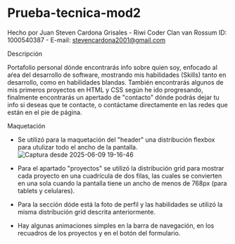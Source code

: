 # Prueba-tecnica-mod2

Hecho por Juan Steven Cardona Grisales - Riwi Coder Clan van Rossum
ID: 1000540387 - E-mail: stevencardona2001@gmail.com

Descripción

Portafolio personal dónde encontrarás info sobre quien soy, enfocado al aŕea del desarrollo de software, mostrando mis habilidades (Skills) tanto en desarrollo, como en habilidades blandas. También encontrarás algunos de mis primeros proyectos en HTML y CSS según he ido progresando, finalmente encontrarás un apertado de "contacto" dónde podrás dejar tu info si deseas que te contacte, o contáctame directamente en las redes que están en el pie de página.

Maquetación

- Se utilizó para la maquetación del "header" una distribución flexbox para utulizar todo el ancho de la pantalla.
  ![Captura desde 2025-06-09 19-16-46](https://github.com/user-attachments/assets/7e06bb17-512b-47e0-9f40-03c92b3097a0)

- Para el apartado "proyectos" se utilizó la distribución grid para mostrar cada proyecto en una cuadrícula de dos filas, las cuales se convierten en una sola cuando la pantalla tiene un ancho de menos de 768px (para tablets y celulares).
- Para la sección dóde está la foto de perfil y las habilidades se utilizó la misma distribución grid descrita anteriormente.
- Hay algunas animaciones simples en la barra de navegación, en los recuadros de los proyectos y en el botón del formulario.
